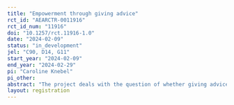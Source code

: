```yaml
---
title: "Empowerment through giving advice"
rct_id: "AEARCTR-0011916"
rct_id_num: "11916"
doi: "10.1257/rct.11916-1.0"
date: "2024-02-09"
status: "in_development"
jel: "C90, D14, G11"
start_year: "2024-02-09"
end_year: "2024-02-29"
pi: "Caroline Knebel"
pi_other:
abstract: "The project deals with the question of whether giving advice on a tool that simulates financial investments can strengthen people's confidence in their own financial decision-making abilities. The particular focus is on women. The project is funded by the Joachim Herz Foundation. "
layout: registration
---
```


